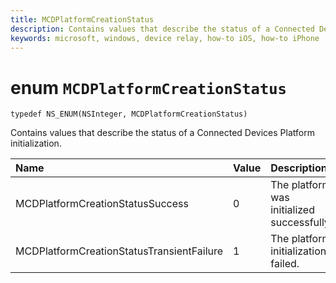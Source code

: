```yaml
---
title: MCDPlatformCreationStatus
description: Contains values that describe the status of a Connected Devices Platform initialization.
keywords: microsoft, windows, device relay, how-to iOS, how-to iPhone 
---
```


# enum `MCDPlatformCreationStatus`

```
typedef NS_ENUM(NSInteger, MCDPlatformCreationStatus)

```

Contains values that describe the status of a Connected Devices Platform initialization.

|Name | Value | Description |
|:-- |:-- |:-- |
|    MCDPlatformCreationStatusSuccess |0|The platform was initialized successfully. |
|   MCDPlatformCreationStatusTransientFailure|1| The platform initialization failed.|